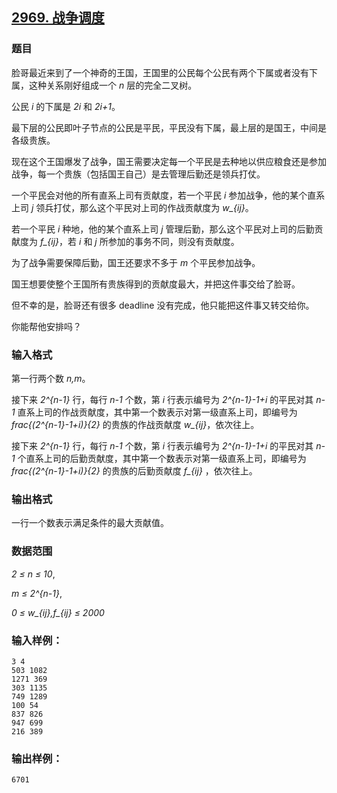 ## [2969. 战争调度](https://www.acwing.com/problem/content/2972/)

### 题目

脸哥最近来到了一个神奇的王国，王国里的公民每个公民有两个下属或者没有下属，这种关系刚好组成一个 *n* 层的完全二叉树。

公民 *i* 的下属是 *2i* 和 *2i+1*。

最下层的公民即叶子节点的公民是平民，平民没有下属，最上层的是国王，中间是各级贵族。

现在这个王国爆发了战争，国王需要决定每一个平民是去种地以供应粮食还是参加战争，每一个贵族（包括国王自己）是去管理后勤还是领兵打仗。

一个平民会对他的所有直系上司有贡献度，若一个平民 *i* 参加战争，他的某个直系上司 *j* 领兵打仗，那么这个平民对上司的作战贡献度为 *w_{ij}*。

若一个平民 *i* 种地，他的某个直系上司 *j* 管理后勤，那么这个平民对上司的后勤贡献度为 *f_{ij}*，若 *i* 和 *j* 所参加的事务不同，则没有贡献度。

为了战争需要保障后勤，国王还要求不多于 *m* 个平民参加战争。

国王想要使整个王国所有贵族得到的贡献度最大，并把这件事交给了脸哥。

但不幸的是，脸哥还有很多 deadline 没有完成，他只能把这件事又转交给你。

你能帮他安排吗？

### 输入格式

第一行两个数 *n,m*。

接下来 *2^{n-1}* 行，每行 *n-1* 个数，第 *i* 行表示编号为 *2^{n-1}-1+i* 的平民对其 *n-1* 直系上司的作战贡献度，其中第一个数表示对第一级直系上司，即编号为 *frac{(2^{n-1}-1+i)}{2}* 的贵族的作战贡献度 *w_{ij}*，依次往上。

接下来 *2^{n-1}* 行，每行 *n-1* 个数，第 *i* 行表示编号为 *2^{n-1}-1+i* 的平民对其 *n-1* 个直系上司的后勤贡献度，其中第一个数表示对第一级直系上司，即编号为 *frac{(2^{n-1}-1+i)}{2}* 的贵族的后勤贡献度 *f_{ij}* ，依次往上。

### 输出格式

一行一个数表示满足条件的最大贡献值。

### 数据范围

*2 ≤ n ≤ 10*,

*m ≤ 2^{n-1}*,

*0 ≤ w_{ij},f_{ij} ≤ 2000*

### 输入样例：

```
3 4
503 1082
1271 369
303 1135
749 1289
100 54
837 826
947 699
216 389
```

### 输出样例：

```
6701
```
